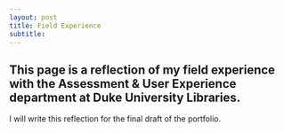 ```yaml
---
layout: post
title: Field Experience
subtitle:
---
```


## This page is a reflection of my field experience with the Assessment & User Experience department at Duke University Libraries. 
I will write this reflection for the final draft of the portfolio.
